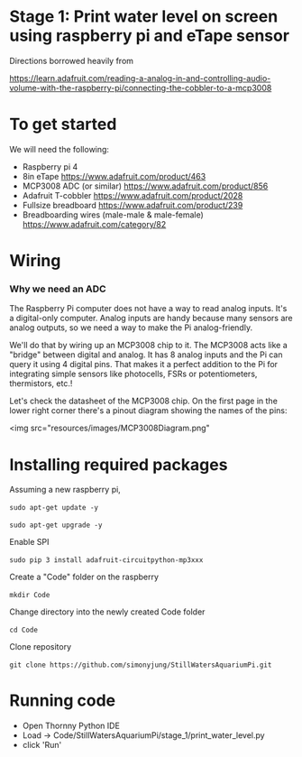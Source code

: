 # Stage 1: Print water level on screen using raspberry pi and eTape sensor

Directions borrowed heavily from 

https://learn.adafruit.com/reading-a-analog-in-and-controlling-audio-volume-with-the-raspberry-pi/connecting-the-cobbler-to-a-mcp3008

# To get started
We will need the following:
- Raspberry pi 4
- 8in eTape
https://www.adafruit.com/product/463
- MCP3008 ADC (or similar)
https://www.adafruit.com/product/856
- Adafruit T-cobbler
https://www.adafruit.com/product/2028
- Fullsize breadboard
https://www.adafruit.com/product/239
- Breadboarding wires (male-male & male-female)
https://www.adafruit.com/category/82

# Wiring

### Why we need an ADC
The Raspberry Pi computer does not have a way to read analog inputs. It's a digital-only computer. 
Analog inputs are handy because many sensors are analog outputs, so we need a way to make the Pi analog-friendly.

We'll do that by wiring up an MCP3008 chip to it. 
The MCP3008 acts like a "bridge" between digital and analog. 
It has 8 analog inputs and the Pi can query it using 4 digital pins. 
That makes it a perfect addition to the Pi for integrating simple sensors like photocells, FSRs or potentiometers, thermistors, etc.!

Let's check the datasheet of the MCP3008 chip.
On the first page in the lower right corner there's a pinout diagram showing the names of the pins:
 
 <img src="resources/images/MCP3008Diagram.png"


# Installing required packages

Assuming a new raspberry pi,

`sudo apt-get update -y`

`sudo apt-get upgrade -y`

Enable SPI

`sudo pip 3 install adafruit-circuitpython-mp3xxx`

Create a "Code" folder on the raspberry 

`mkdir Code`

Change directory into the newly created Code folder

`cd Code`

Clone repository

`git clone https://github.com/simonyjung/StillWatersAquariumPi.git`

# Running code

- Open Thornny Python IDE
- Load -> Code/StillWatersAquariumPi/stage_1/print_water_level.py
- click 'Run'
